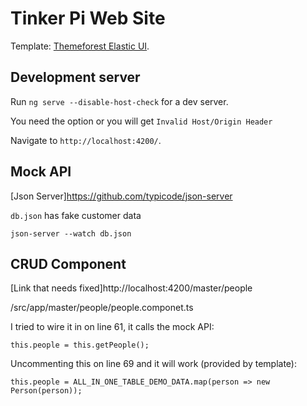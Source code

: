 # Tinker Pi Web Site

Template: [Themeforest Elastic UI](https://themeforest.net/item/elastic-ui-angular-4-material-design-reduxngrx-admin-template/20513764).

## Development server

Run `ng serve --disable-host-check` for a dev server. 

You need the option or you will get `Invalid Host/Origin Header`

Navigate to `http://localhost:4200/`. 

## Mock API

[Json Server]https://github.com/typicode/json-server

`db.json` has fake customer data

`json-server --watch db.json`

## CRUD Component

[Link that needs fixed]http://localhost:4200/master/people

/src/app/master/people/people.componet.ts

I tried to wire it in on line 61, it calls the mock API:

```
this.people = this.getPeople();
```

Uncommenting this on line 69 and it will work (provided by template):

```
this.people = ALL_IN_ONE_TABLE_DEMO_DATA.map(person => new Person(person));
```





